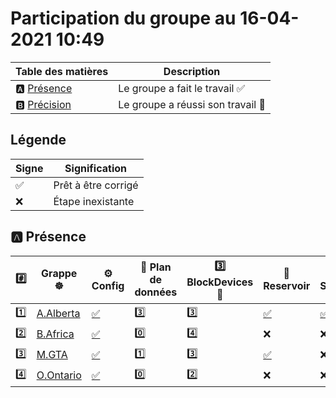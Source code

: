 # Participation du groupe au 16-04-2021 10:49

| Table des matières            | Description                                             |
|-------------------------------|---------------------------------------------------------|
| :a: [Présence](#a-présence)   | Le groupe a fait le travail        :white_check_mark:   |
| :b: [Précision](#b-précision) | Le groupe a réussi son travail     :tada:               |

## Légende

| Signe              | Signification                 |
|--------------------|-------------------------------|
| :white_check_mark: | Prêt à être corrigé           |
| :x:                | Étape inexistante             |

## :a: Présence

|:hash:| Grappe :wheel_of_dharma: | :gear: Config | :abacus: Plan de données | :three: BlockDevices :roll_of_paper: | :potable_water: Reservoir | :floppy_disk: Stockage | :rocket: Service |
|-|-|-|-|-|-|-|-|
| :one: | [A.Alberta](../A.Alberta) | [:white_check_mark:](../A.Alberta/.kube/config) | :three: | :three: | [:white_check_mark:](../A.Alberta/StoragePoolClaim.md) | [:white_check_mark:](../A.Alberta/StorageClass.md) | [:white_check_mark:](../A.Alberta/porterlb.md) |
| :two: | [B.Africa](../B.Africa) | [:white_check_mark:](../B.Africa/.kube/config) | :zero: | :four: | :x: | :x: | :x: |
| :three: | [M.GTA](../M.GTA) | [:white_check_mark:](../M.GTA/.kube/config) | :one: | :three: | [:white_check_mark:](../M.GTA/StoragePoolClaim.md) | :x: | [:white_check_mark:](../M.GTA/porterlb.md) |
| :four: | [O.Ontario](../O.Ontario) | [:white_check_mark:](../O.Ontario/.kube/config) | :zero: | :two: | :x: | :x: | :x: |
